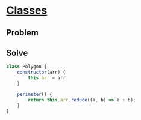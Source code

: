 # [Classes]()
## Problem
## Solve
```javascript
class Polygon {
    constructor(arr) {
        this.arr = arr
    }

    perimeter() {
        return this.arr.reduce((a, b) => a + b);
    }
}
```
